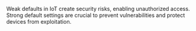 Weak defaults in IoT create security risks, enabling unauthorized access. Strong default settings are crucial to prevent vulnerabilities and protect devices from exploitation.